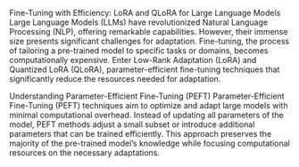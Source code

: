 Fine-Tuning with Efficiency: LoRA and QLoRA for Large Language Models
Large Language Models (LLMs) have revolutionized Natural Language Processing (NLP), offering remarkable capabilities. However, their immense size presents significant challenges for adaptation. Fine-tuning, the process of tailoring a pre-trained model to specific tasks or domains, becomes computationally expensive. Enter Low-Rank Adaptation (LoRA) and Quantized LoRA (QLoRA), parameter-efficient fine-tuning techniques that significantly reduce the resources needed for adaptation.

Understanding Parameter-Efficient Fine-Tuning (PEFT)
Parameter-Efficient Fine-Tuning (PEFT) techniques aim to optimize and adapt large models with minimal computational overhead. Instead of updating all parameters of the model, PEFT methods adjust a small subset or introduce additional parameters that can be trained efficiently. This approach preserves the majority of the pre-trained model’s knowledge while focusing computational resources on the necessary adaptations.
